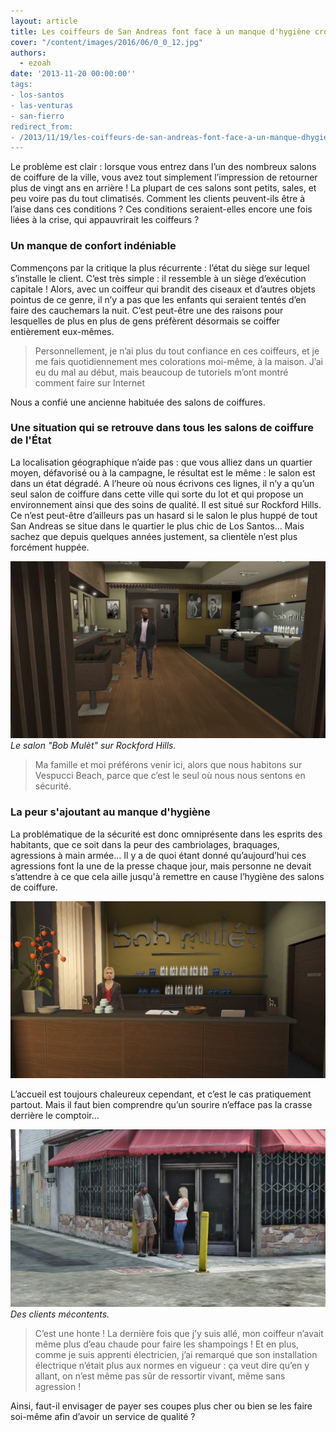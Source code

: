 ```yaml
---
layout: article
title: Les coiffeurs de San Andreas font face à un manque d'hygiène croissant
cover: "/content/images/2016/06/0_0_12.jpg"
authors:
  - ezoah
date: '2013-11-20 00:00:00''
tags:
- los-santos
- las-venturas
- san-fierro
redirect_from:
- /2013/11/19/les-coiffeurs-de-san-andreas-font-face-a-un-manque-dhygiene-croissant
---
```


Le problème est clair : lorsque vous entrez dans l’un des nombreux salons de coiffure de la ville, vous avez tout simplement l’impression de retourner plus de vingt ans en arrière ! La plupart de ces salons sont petits, sales, et peu voire pas du tout climatisés. Comment les clients peuvent-ils être à l’aise dans ces conditions ? Ces conditions seraient-elles encore une fois liées à la crise, qui appauvrirait les coiffeurs ?

### Un manque de confort indéniable

Commençons par la critique la plus récurrente : l’état du siège sur lequel s’installe le client. C’est très simple : il ressemble à un siège d’exécution capitale ! Alors, avec un coiffeur qui brandit des ciseaux et d’autres objets pointus de ce genre, il n’y a pas que les enfants qui seraient tentés d’en faire des cauchemars la nuit. C’est peut-être une des raisons pour lesquelles de plus en plus de gens préfèrent désormais se coiffer entièrement eux-mêmes.

> Personnellement, je n’ai plus du tout confiance en ces coiffeurs, et je me fais quotidiennement mes colorations moi-même, à la maison. J’ai eu du mal au début, mais beaucoup de tutoriels m’ont montré comment faire sur Internet

Nous a confié une ancienne habituée des salons de coiffures.

### Une situation qui se retrouve dans tous les salons de coiffure de l'État

La localisation géographique n’aide pas : que vous alliez dans un quartier moyen, défavorisé ou à la campagne, le résultat est le même : le salon est dans un état dégradé. A l’heure où nous écrivons ces lignes, il n’y a qu’un seul salon de coiffure dans cette ville qui sorte du lot et qui propose un environnement ainsi que des soins de qualité. Il est situé sur Rockford Hills. Ce n’est peut-être d’ailleurs pas un hasard si le salon le plus huppé de tout San Andreas se situe dans le quartier le plus chic de Los Santos... Mais sachez que depuis quelques années justement, sa clientèle n’est plus forcément huppée.

![Le salon "Bob Mulèt" sur Rockford Hills.](/content/images/2016/06/0_0_13.jpg)
_Le salon "Bob Mulèt" sur Rockford Hills._

> Ma famille et moi préférons venir ici, alors que nous habitons sur Vespucci Beach, parce que c’est le seul où nous nous sentons en sécurité.

### La peur s'ajoutant au manque d'hygiène

La problématique de la sécurité est donc omniprésente dans les esprits des habitants, que ce soit dans la peur des cambriolages, braquages, agressions à main armée… Il y a de quoi étant donné qu’aujourd’hui ces agressions font la une de la presse chaque jour, mais personne ne devait s’attendre à ce que cela aille jusqu'à remettre en cause l’hygiène des salons de coiffure.

![](/content/images/2016/06/0_0_14.jpg)

L’accueil est toujours chaleureux cependant, et c’est le cas pratiquement partout. Mais il faut bien comprendre qu’un sourire n’efface pas la crasse derrière le comptoir…

![Des clients mécontents.](/content/images/2016/06/0_0_15.jpg)
_Des clients mécontents._

> C’est une honte ! La dernière fois que j’y suis allé, mon coiffeur n’avait même plus d’eau chaude pour faire les shampoings ! Et en plus, comme je suis apprenti électricien, j’ai remarqué que son installation électrique n’était plus aux normes en vigueur : ça veut dire qu’en y allant, on n’est même pas sûr de ressortir vivant, même sans agression !

Ainsi, faut-il envisager de payer ses coupes plus cher ou bien se les faire soi-même afin d’avoir un service de qualité ?